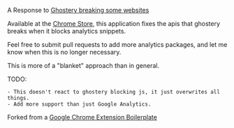 A Response to [Ghostery breaking some websites](https://twitter.com/jeresig/status/299915982753894400)

Available at the [Chrome Store](https://chrome.google.com/webstore/detail/ghostery-fixer/mkaegpmdlhnpldpoadmnnbddbkcdmbhb), this application fixes the apis that ghostery breaks when it blocks analytics snippets.

Feel free to submit pull requests to add more analytics packages, and let me know when this is no longer necessary.

This is more of a "blanket" approach than in general.

TODO:

	- This doesn't react to ghostery blocking js, it just overwrites all things.
	- Add more support than just Google Analytics.


Forked from a [Google Chrome Extension Boilerplate](https://github.com/groxx/Chrome-Extension-Boilerplate/)
